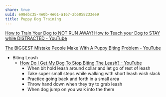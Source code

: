 ```yaml
---
share: true
uuid: e98ebc35-4e0b-4e61-a167-2b5058233ee9
title: Puppy Dog Training
---
```

[How to Train Your Dog to NOT RUN AWAY! How to Teach your Dog to STAY while DISTRACTED - YouTube](https://www.youtube.com/watch?v=TrS5__HZvwM)

[The BIGGEST Mistake People Make With A Puppy Biting Problem - YouTube](https://www.youtube.com/watch?v=5dNKZ27Fdts)

*   Biting Leash
    *   [How Do I Get My Dog To Stop Biting The Leash? - YouTube](https://www.youtube.com/watch?v=tCOqtY_s_hw)
        *   When bit hold leash around collar and let go of rest of leash
        *   Take super small steps while walking with short leash wish slack
        *   Practice going back and forth in a small area
        *   Throw hand down when they try to grab leash
        *   When dog jump on you walk into the them
